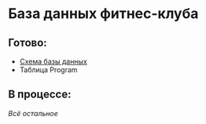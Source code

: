 # База данных фитнес-клуба

## Готово:

* [Схема базы данных](https://github.com/papey08/DB/blob/main/FitnessClubScheme.vsdx)
* Таблица Program

## В процессе:

*Всё остальное*
